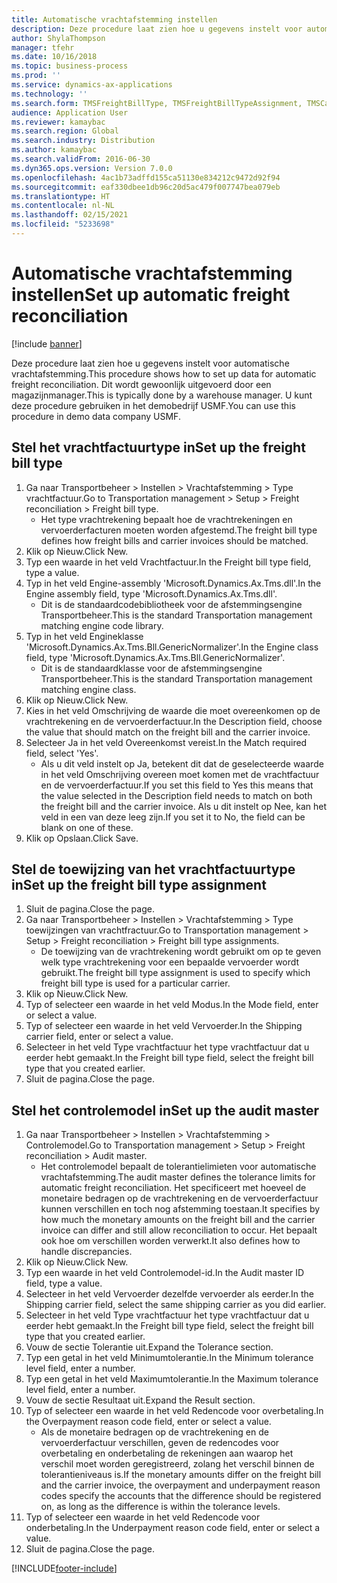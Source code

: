 ```yaml
---
title: Automatische vrachtafstemming instellen
description: Deze procedure laat zien hoe u gegevens instelt voor automatische vrachtafstemming.
author: ShylaThompson
manager: tfehr
ms.date: 10/16/2018
ms.topic: business-process
ms.prod: ''
ms.service: dynamics-ax-applications
ms.technology: ''
ms.search.form: TMSFreightBillType, TMSFreightBillTypeAssignment, TMSCarrierCodeLookup, DefaultDashboard, TMSAuditMaster
audience: Application User
ms.reviewer: kamaybac
ms.search.region: Global
ms.search.industry: Distribution
ms.author: kamaybac
ms.search.validFrom: 2016-06-30
ms.dyn365.ops.version: Version 7.0.0
ms.openlocfilehash: 4ac1b73adffd155ca51130e834212c9472d92f94
ms.sourcegitcommit: eaf330dbee1db96c20d5ac479f007747bea079eb
ms.translationtype: HT
ms.contentlocale: nl-NL
ms.lasthandoff: 02/15/2021
ms.locfileid: "5233698"
---
```

# <a name="set-up-automatic-freight-reconciliation"></a><span data-ttu-id="df9ac-103">Automatische vrachtafstemming instellen</span><span class="sxs-lookup"><span data-stu-id="df9ac-103">Set up automatic freight reconciliation</span></span>

[!include [banner](../../includes/banner.md)]

<span data-ttu-id="df9ac-104">Deze procedure laat zien hoe u gegevens instelt voor automatische vrachtafstemming.</span><span class="sxs-lookup"><span data-stu-id="df9ac-104">This procedure shows how to set up data for automatic freight reconciliation.</span></span> <span data-ttu-id="df9ac-105">Dit wordt gewoonlijk uitgevoerd door een magazijnmanager.</span><span class="sxs-lookup"><span data-stu-id="df9ac-105">This is typically done by a warehouse manager.</span></span> <span data-ttu-id="df9ac-106">U kunt deze procedure gebruiken in het demobedrijf USMF.</span><span class="sxs-lookup"><span data-stu-id="df9ac-106">You can use this procedure in demo data company USMF.</span></span>


## <a name="set-up-the-freight-bill-type"></a><span data-ttu-id="df9ac-107">Stel het vrachtfactuurtype in</span><span class="sxs-lookup"><span data-stu-id="df9ac-107">Set up the freight bill type</span></span>
1. <span data-ttu-id="df9ac-108">Ga naar Transportbeheer > Instellen > Vrachtafstemming > Type vrachtfactuur.</span><span class="sxs-lookup"><span data-stu-id="df9ac-108">Go to Transportation management > Setup > Freight reconciliation > Freight bill type.</span></span>
    * <span data-ttu-id="df9ac-109">Het type vrachtrekening bepaalt hoe de vrachtrekeningen en vervoerderfacturen moeten worden afgestemd.</span><span class="sxs-lookup"><span data-stu-id="df9ac-109">The freight bill type defines how freight bills and carrier invoices  should be matched.</span></span>  
2. <span data-ttu-id="df9ac-110">Klik op Nieuw.</span><span class="sxs-lookup"><span data-stu-id="df9ac-110">Click New.</span></span>
3. <span data-ttu-id="df9ac-111">Typ een waarde in het veld Vrachtfactuur.</span><span class="sxs-lookup"><span data-stu-id="df9ac-111">In the Freight bill type field, type a value.</span></span>
4. <span data-ttu-id="df9ac-112">Typ in het veld Engine-assembly 'Microsoft.Dynamics.Ax.Tms.dll'.</span><span class="sxs-lookup"><span data-stu-id="df9ac-112">In the Engine assembly field, type 'Microsoft.Dynamics.Ax.Tms.dll'.</span></span>
    * <span data-ttu-id="df9ac-113">Dit is de standaardcodebibliotheek voor de afstemmingsengine Transportbeheer.</span><span class="sxs-lookup"><span data-stu-id="df9ac-113">This is the standard Transportation management matching engine code library.</span></span>  
5. <span data-ttu-id="df9ac-114">Typ in het veld Engineklasse 'Microsoft.Dynamics.Ax.Tms.Bll.GenericNormalizer'.</span><span class="sxs-lookup"><span data-stu-id="df9ac-114">In the Engine class field, type 'Microsoft.Dynamics.Ax.Tms.Bll.GenericNormalizer'.</span></span>
    * <span data-ttu-id="df9ac-115">Dit is de standaardklasse voor de afstemmingsengine Transportbeheer.</span><span class="sxs-lookup"><span data-stu-id="df9ac-115">This is the standard Transportation management matching engine class.</span></span>  
6. <span data-ttu-id="df9ac-116">Klik op Nieuw.</span><span class="sxs-lookup"><span data-stu-id="df9ac-116">Click New.</span></span>
7. <span data-ttu-id="df9ac-117">Kies in het veld Omschrijving de waarde die moet overeenkomen op de vrachtrekening en de vervoerderfactuur.</span><span class="sxs-lookup"><span data-stu-id="df9ac-117">In the Description field, choose the value that should match on the freight bill and the carrier invoice.</span></span>  
8. <span data-ttu-id="df9ac-118">Selecteer Ja in het veld Overeenkomst vereist.</span><span class="sxs-lookup"><span data-stu-id="df9ac-118">In the Match required field, select 'Yes'.</span></span>
    * <span data-ttu-id="df9ac-119">Als u dit veld instelt op Ja, betekent dit dat de geselecteerde waarde in het veld Omschrijving overeen moet komen met de vrachtfactuur en de vervoerderfactuur.</span><span class="sxs-lookup"><span data-stu-id="df9ac-119">If you set this field to Yes this means that the value selected in the Description field needs to match on both the freight bill and the carrier invoice.</span></span> <span data-ttu-id="df9ac-120">Als u dit instelt op Nee, kan het veld in een van deze leeg zijn.</span><span class="sxs-lookup"><span data-stu-id="df9ac-120">If you set it to No, the field can be blank on one of these.</span></span>  
9. <span data-ttu-id="df9ac-121">Klik op Opslaan.</span><span class="sxs-lookup"><span data-stu-id="df9ac-121">Click Save.</span></span>

## <a name="set-up-the-freight-bill-type-assignment"></a><span data-ttu-id="df9ac-122">Stel de toewijzing van het vrachtfactuurtype in</span><span class="sxs-lookup"><span data-stu-id="df9ac-122">Set up the freight bill type assignment</span></span>
1. <span data-ttu-id="df9ac-123">Sluit de pagina.</span><span class="sxs-lookup"><span data-stu-id="df9ac-123">Close the page.</span></span>
2. <span data-ttu-id="df9ac-124">Ga naar Transportbeheer > Instellen > Vrachtafstemming > Type toewijzingen van vrachtfractuur.</span><span class="sxs-lookup"><span data-stu-id="df9ac-124">Go to Transportation management > Setup > Freight reconciliation > Freight bill type assignments.</span></span>
    * <span data-ttu-id="df9ac-125">De toewijzing van de vrachtrekening wordt gebruikt om op te geven welk type vrachtrekening voor een bepaalde vervoerder wordt gebruikt.</span><span class="sxs-lookup"><span data-stu-id="df9ac-125">The freight bill type assignment is used to specify which freight bill type is used for a particular carrier.</span></span>   
3. <span data-ttu-id="df9ac-126">Klik op Nieuw.</span><span class="sxs-lookup"><span data-stu-id="df9ac-126">Click New.</span></span>
4. <span data-ttu-id="df9ac-127">Typ of selecteer een waarde in het veld Modus.</span><span class="sxs-lookup"><span data-stu-id="df9ac-127">In the Mode field, enter or select a value.</span></span>
5. <span data-ttu-id="df9ac-128">Typ of selecteer een waarde in het veld Vervoerder.</span><span class="sxs-lookup"><span data-stu-id="df9ac-128">In the Shipping carrier field, enter or select a value.</span></span>
6. <span data-ttu-id="df9ac-129">Selecteer in het veld Type vrachtfactuur het type vrachtfactuur dat u eerder hebt gemaakt.</span><span class="sxs-lookup"><span data-stu-id="df9ac-129">In the Freight bill type field, select the freight bill type that you created earlier.</span></span>
7. <span data-ttu-id="df9ac-130">Sluit de pagina.</span><span class="sxs-lookup"><span data-stu-id="df9ac-130">Close the page.</span></span>

## <a name="set-up-the-audit-master"></a><span data-ttu-id="df9ac-131">Stel het controlemodel in</span><span class="sxs-lookup"><span data-stu-id="df9ac-131">Set up the audit master</span></span>
1. <span data-ttu-id="df9ac-132">Ga naar Transportbeheer > Instellen > Vrachtafstemming > Controlemodel.</span><span class="sxs-lookup"><span data-stu-id="df9ac-132">Go to Transportation management > Setup > Freight reconciliation > Audit master.</span></span>
    * <span data-ttu-id="df9ac-133">Het controlemodel bepaalt de tolerantielimieten voor automatische vrachtafstemming.</span><span class="sxs-lookup"><span data-stu-id="df9ac-133">The audit master defines the tolerance limits for automatic freight reconciliation.</span></span> <span data-ttu-id="df9ac-134">Het specificeert met hoeveel de monetaire bedragen op de vrachtrekening en de vervoerderfactuur kunnen verschillen en toch nog afstemming toestaan.</span><span class="sxs-lookup"><span data-stu-id="df9ac-134">It specifies by how much the monetary amounts on the freight bill and the carrier invoice can differ and still allow reconciliation to occur.</span></span> <span data-ttu-id="df9ac-135">Het bepaalt ook hoe om verschillen worden verwerkt.</span><span class="sxs-lookup"><span data-stu-id="df9ac-135">It also defines how to handle discrepancies.</span></span>  
2. <span data-ttu-id="df9ac-136">Klik op Nieuw.</span><span class="sxs-lookup"><span data-stu-id="df9ac-136">Click New.</span></span>
3. <span data-ttu-id="df9ac-137">Typ een waarde in het veld Controlemodel-id.</span><span class="sxs-lookup"><span data-stu-id="df9ac-137">In the Audit master ID field, type a value.</span></span>
4. <span data-ttu-id="df9ac-138">Selecteer in het veld Vervoerder dezelfde vervoerder als eerder.</span><span class="sxs-lookup"><span data-stu-id="df9ac-138">In the Shipping carrier  field, select the same shipping carrier as you did earlier.</span></span>
5. <span data-ttu-id="df9ac-139">Selecteer in het veld Type vrachtfactuur het type vrachtfactuur dat u eerder hebt gemaakt.</span><span class="sxs-lookup"><span data-stu-id="df9ac-139">In the Freight bill type field, select the freight bill type that you created earlier.</span></span>
6. <span data-ttu-id="df9ac-140">Vouw de sectie Tolerantie uit.</span><span class="sxs-lookup"><span data-stu-id="df9ac-140">Expand the Tolerance section.</span></span>
7. <span data-ttu-id="df9ac-141">Typ een getal in het veld Minimumtolerantie.</span><span class="sxs-lookup"><span data-stu-id="df9ac-141">In the Minimum tolerance level field, enter a number.</span></span>
8. <span data-ttu-id="df9ac-142">Typ een getal in het veld Maximumtolerantie.</span><span class="sxs-lookup"><span data-stu-id="df9ac-142">In the Maximum tolerance level field, enter a number.</span></span>
9. <span data-ttu-id="df9ac-143">Vouw de sectie Resultaat uit.</span><span class="sxs-lookup"><span data-stu-id="df9ac-143">Expand the Result section.</span></span>
10. <span data-ttu-id="df9ac-144">Typ of selecteer een waarde in het veld Redencode voor overbetaling.</span><span class="sxs-lookup"><span data-stu-id="df9ac-144">In the Overpayment reason code field, enter or select a value.</span></span>
    * <span data-ttu-id="df9ac-145">Als de monetaire bedragen op de vrachtrekening en de vervoerderfactuur verschillen, geven de redencodes voor overbetaling en onderbetaling de rekeningen aan waarop het verschil moet worden geregistreerd, zolang het verschil binnen de tolerantieniveaus is.</span><span class="sxs-lookup"><span data-stu-id="df9ac-145">If the monetary amounts differ on the freight bill and the carrier invoice, the overpayment and underpayment reason codes specify the accounts that the difference should be registered on, as long as the difference is within the tolerance levels.</span></span>  
11. <span data-ttu-id="df9ac-146">Typ of selecteer een waarde in het veld Redencode voor onderbetaling.</span><span class="sxs-lookup"><span data-stu-id="df9ac-146">In the Underpayment reason code field, enter or select a value.</span></span>
12. <span data-ttu-id="df9ac-147">Sluit de pagina.</span><span class="sxs-lookup"><span data-stu-id="df9ac-147">Close the page.</span></span>



[!INCLUDE[footer-include](../../../includes/footer-banner.md)]
